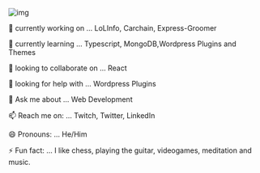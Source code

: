 ![img](https://i.gyazo.com/83397ec01acbe36287e7c20d4430c94f.png)



🔭 currently working on ... LoLInfo, Carchain, Express-Groomer

🌱 currently learning ... Typescript, MongoDB,Wordpress Plugins and Themes

👯  looking to collaborate on ... React

🤔 looking for help with ... Wordpress Plugins

💬 Ask me about ... Web Development 

📫 Reach me on: ... Twitch, Twitter, LinkedIn

😄 Pronouns: ... He/Him

⚡ Fun fact: ... I like chess, playing the guitar, videogames, meditation and music.

